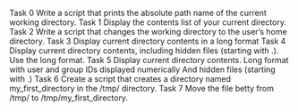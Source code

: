 Task 0 Write a script that prints the absolute path name of the current working directory.
Task 1 Display the contents list of your current directory.
Task 2 Write a script that changes the working directory to the user’s home directory.
Task 3 Display current directory contents in a long format
Task 4 Display current directory contents, including hidden files (starting with .). Use the long format.
Task 5 Display current directory contents. Long format with user and group IDs displayed numerically And hidden files (starting with .)
Task 6 Create a script that creates a directory named my_first_directory in the /tmp/ directory.
Task 7 Move the file betty from /tmp/ to /tmp/my_first_directory.

